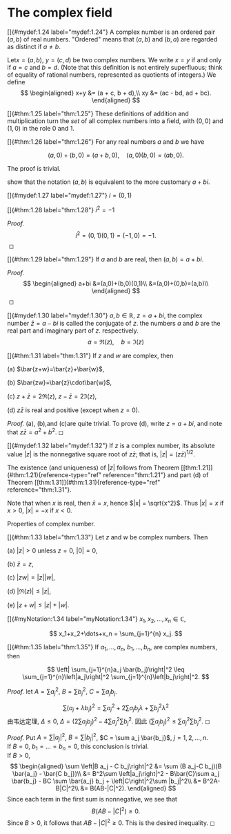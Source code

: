 # The complex field

<!-- ::: mydef -->
[]{#mydef:1.24 label="mydef:1.24"} A complex number is an ordered pair
$(a, b)$ of real numbers. "Ordered" means that $(a, b)$ and $(b, a)$ are
regarded as distinct if $a \neq b$.

Let$x = (a, b)$, $y = (c,d)$ be two complex numbers. We write $x =y$ if
and only if $a =c$ and $b=d$. (Note that this definition is not entirely
superfluous; think of equality of rational numbers, represented as
quotients of integers.) We define 
$$
\begin{aligned}
        x+y &= (a + c, b + d),\\
        xy  &= (ac - bd, ad + bc).
    \end{aligned}
$$

<!-- ::: -->

<!-- ::: thm -->
[]{#thm:1.25 label="thm:1.25"} These definitions of addition and
multiplication turn the *set* of all complex numbers into a field, with
$(0, 0)$ and $(1, 0)$ in the role $0$ and $1$.
<!-- ::: -->

<!-- ::: thm -->
[]{#thm:1.26 label="thm:1.26"} For any real numbers $a$ and $b$ we have

$$
(a,0)+ (b,0) = (a+ b,0),\quad
        (a,0)(b,0) = (ab,0).
$$

<!-- ::: -->

The proof is trivial.

show that the notation $(a, b)$ is equivalent to the more customary
$a + bi$.

<!-- ::: mydef -->
[]{#mydef:1.27 label="mydef:1.27"} $i=(0,1)$
<!-- ::: -->

<!-- ::: thm -->
[]{#thm:1.28 label="thm:1.28"} $i^2=-1$
<!-- ::: -->

<!-- ::: proof -->
*Proof.* 
$$
i^2=(0,1)(0,1)=(-1,0)=-1.
$$
 ◻
<!-- ::: -->

<!-- ::: thm -->
[]{#thm:1.29 label="thm:1.29"} If $a$ and $b$ are real, then
$(a,b) =a + bi$.
<!-- ::: -->

<!-- ::: proof -->
*Proof.* 
$$
\begin{aligned}
        a+bi
        &=(a,0)+(b,0)(0,1)\\
        &=(a,0)+(0,b)=(a,b)\\
    \end{aligned}
$$
 ◻
<!-- ::: -->

<!-- ::: mydef -->
[]{#mydef:1.30 label="mydef:1.30"} $a,b\in \mathbb{R}$, $z = a + bi$, the
complex number $\bar{z} = a  -bi$ is called the conjugate of $z$. the
numbers $a$ and $b$ are the real part and imaginary part of $z$.
respectively. 
$$
a=\Re(z), \quad
        b=\Im(z)
$$

<!-- ::: -->

<!-- ::: thm -->
[]{#thm:1.31 label="thm:1.31"} If $z$ and $w$ are complex, then

(a) $\bar{z+w}=\bar{z}+\bar{w}$,

(b) $\bar{zw}=\bar{z}\cdot\bar{w}$,

(c) $z+\bar{z}=2\Re(z)$, $z-\bar{z}=2\Im(z)$,

(d) $z\bar{z}$ is real and positive (except when $z=0$).
<!-- ::: -->

<!-- ::: proof -->
*Proof.* (a), (b),and (c)are quite trivial. To prove (d), write
$z = a + bi$, and note that $z\bar{z} = a^2 + b^2$. ◻
<!-- ::: -->

<!-- ::: mydef -->
[]{#mydef:1.32 label="mydef:1.32"} If $z$ is a complex number, its
absolute value $|z|$ is the nonnegative square root of $z\bar{z}$; that
is, $|z| = (z\bar{z})^{1/2}$.
<!-- ::: -->

The existence (and uniqueness) of $|z|$ follows from Theorem
\[\[thm:1.21\]](#thm:1.21){reference-type="ref" reference="thm:1.21"} and
part (d) of Theorem \[\[thm:1.31\]](#thm:1.31){reference-type="ref"
reference="thm:1.31"}.

Note that when $x$ is real, then $\bar{x} = x$, hence
$|x| = \sqrt{x^2}$. Thus $|x| = x$ if $x>0$, $|x| = -x$ if $x <0$.

Properties of complex number.

<!-- ::: thm -->
[]{#thm:1.33 label="thm:1.33"} Let $z$ and $w$ be complex numbers. Then

(a) $|z|>0$ unless $z=0$, $|0|=0$,

(b) $\bar{z}=z$,

(c) $|zw| = |z||w|$,

(d) $| \Re(z)| \leq |z|$,

(e) $|z+w| \leq|z|+|w|$.
<!-- ::: -->

<!-- ::: myNotation -->
[]{#myNotation:1.34 label="myNotation:1.34"}
$x_1,x_2,\dots,x_n \in \mathbb{C}$,

$$
x_1+x_2+\dots+x_n = \sum_{j=1}^{n} x_j.
$$

<!-- ::: -->

<!-- ::: thm -->
[]{#thm:1.35 label="thm:1.35"} If $a_1,\dots,a_n$, $b_1,\dots,b_n$, are
complex numbers, then

$$
\left| \sum_{j=1}^{n}a_j \bar{b_j}\right|^2 \leq 
        \sum_{j=1}^{n}\left|a_j\right|^2
        \sum_{j=1}^{n}\left|b_j\right|^2.
$$

<!-- ::: -->

<!-- ::: proof -->
*Proof.* let $A = \sum a_j^2$, $B = \sum b_j^2$, $C = \sum a_j b_j$.

$$
\sum (a_j+\lambda b_j)^2 = 
        \sum a_j^2 
        + 2\sum a_j b_j \lambda
        + \sum b_j^2 \lambda^2
$$
 由韦达定理, $\Delta \leq 0$,
$\Delta= (2\sum a_j b_j )^2 - 4 \sum a_j^2\sum b_j^2$. 因此
$(\sum a_j b_j )^2 \leq \sum a_j^2\sum b_j^2$. ◻
<!-- ::: -->

<!-- ::: proof -->
*Proof.* Put $A = \sum |a_j|^2$, $B = \sum |b_j|^2$,
$C = \sum a_j \bar{b_j}$, $j = 1,2,\dots,n$.\
If $B = 0$, $b_1 = \dots = b_n = 0$, this conclusion is trivial.\
If $B > 0$, 
$$
\begin{aligned}
        \sum \left|B a_j - C b_j\right|^2
        &= \sum (B a_j-C b_j)(B \bar{a_j} - \bar{C b_j})\\
        &= B^2\sum \left|a_j\right|^2 - B\bar{C}\sum a_j \bar{b_j} - BC \sum \bar{a_j} b_j + \left|C\right|^2\sum |b_j|^2\\
        &= B^2A-B|C|^2\\
        &= B(AB-|C|^2).
    \end{aligned}
$$
 Since each term in the first sum is nonnegative, we
see that 
$$
B(AB-|C|^2) \geq 0.
$$
 Since $B>0$, it follows that
$AB-|C|^2 \geq 0$. This is the desired inequality. ◻
<!-- ::: -->
